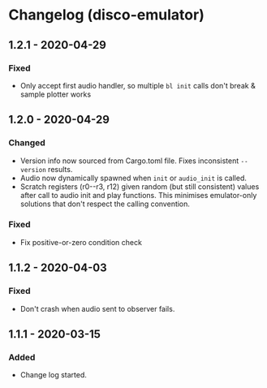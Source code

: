 # Changelog (disco-emulator)

## 1.2.1 - 2020-04-29

### Fixed

- Only accept first audio handler, so multiple `bl init` calls don't break & sample plotter works

## 1.2.0 - 2020-04-29

### Changed

- Version info now sourced from Cargo.toml file. Fixes inconsistent `--version` results.
- Audio now dynamically spawned when `init` or `audio_init` is called.
- Scratch registers (r0--r3, r12) given random (but still consistent) values after call to audio init and play functions. This minimises emulator-only solutions that don't respect the calling convention.

### Fixed

- Fix positive-or-zero condition check

## 1.1.2 - 2020-04-03

### Fixed

- Don't crash when audio sent to observer fails.


## 1.1.1 - 2020-03-15

### Added

- Change log started.
